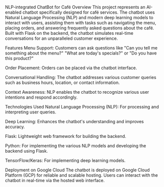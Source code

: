 NLP-integrated ChatBot for Café
Overview
This project represents an AI-enabled chatbot specifically designed for café services. The chatbot uses Natural Language Processing (NLP) and modern deep learning models to interact with users, assisting them with tasks such as navigating the menu, placing orders, and answering frequently asked questions about the café. Built with Flask on the backend, the chatbot simulates real-time conversations for an unparalleled customer experience.

Features
Menu Support:
Customers can ask questions like "Can you tell me something about the menu?" "What are today's specials?" or "Do you have this product?"

Order Placement:
Orders can be placed via the chatbot interface.

Conversational Handling:
The chatbot addresses various customer queries such as business hours, location, or contact information.

Context Awareness:
NLP enables the chatbot to recognize various user intentions and respond accordingly.

Technologies Used
Natural Language Processing (NLP):
For processing and interpreting user queries.

Deep Learning:
Enhances the chatbot's understanding and improves accuracy.

Flask:
Lightweight web framework for building the backend.

Python:
For implementing the various NLP models and developing the backend using Flask.

TensorFlow/Keras:
For implementing deep learning models.

Deployment on Google Cloud
The chatbot is deployed on Google Cloud Platform (GCP) for reliable and scalable hosting. Users can interact with the chatbot in real-time via the hosted web interface.
